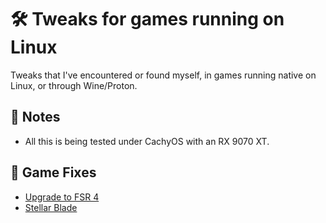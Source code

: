 # 🛠️ Tweaks for games running on Linux

Tweaks that I've encountered or found myself, in games running native on Linux, or through Wine/Proton.

## 📌 Notes

- All this is being tested under CachyOS with an RX 9070 XT.

## 🔧 Game Fixes

- [Upgrade to FSR 4](tweaks/fsr4-linux.md)
- [Stellar Blade](tweaks/stellar-blade.md)
